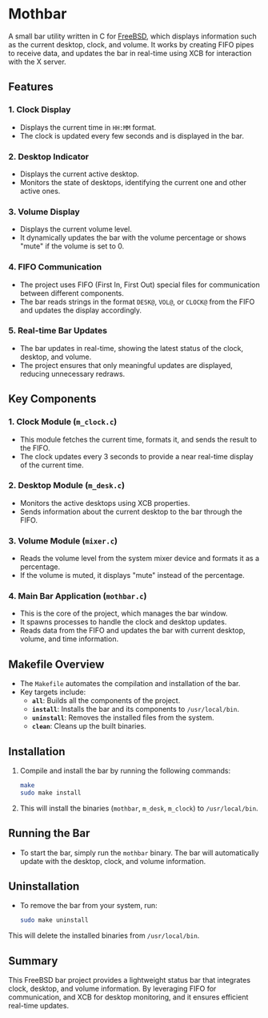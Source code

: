 # Mothbar

A small bar utility written in C for [FreeBSD](https://en.wikipedia.org/wiki/FreeBSD), which displays information such as the current desktop, clock, and volume. It works by creating FIFO pipes to receive data, and updates the bar in real-time using XCB for interaction with the X server.

## Features

### 1. Clock Display
- Displays the current time in `HH:MM` format.
- The clock is updated every few seconds and is displayed in the bar.

### 2. Desktop Indicator
- Displays the current active desktop.
- Monitors the state of desktops, identifying the current one and other active ones.

### 3. Volume Display
- Displays the current volume level.
- It dynamically updates the bar with the volume percentage or shows "mute" if the volume is set to 0.

### 4. FIFO Communication
- The project uses FIFO (First In, First Out) special files for communication between different components.
- The bar reads strings in the format `DESK@`, `VOL@`, or `CLOCK@` from the FIFO and updates the display accordingly.

### 5. Real-time Bar Updates
- The bar updates in real-time, showing the latest status of the clock, desktop, and volume.
- The project ensures that only meaningful updates are displayed, reducing unnecessary redraws.

## Key Components

### 1. **Clock Module (`m_clock.c`)**
- This module fetches the current time, formats it, and sends the result to the FIFO.
- The clock updates every 3 seconds to provide a near real-time display of the current time.

### 2. **Desktop Module (`m_desk.c`)**
- Monitors the active desktops using XCB properties.
- Sends information about the current desktop to the bar through the FIFO.

### 3. **Volume Module (`mixer.c`)**
- Reads the volume level from the system mixer device and formats it as a percentage.
- If the volume is muted, it displays "mute" instead of the percentage.

### 4. **Main Bar Application (`mothbar.c`)**
- This is the core of the project, which manages the bar window.
- It spawns processes to handle the clock and desktop updates.
- Reads data from the FIFO and updates the bar with current desktop, volume, and time information.

## Makefile Overview

- The `Makefile` automates the compilation and installation of the bar.
- Key targets include:
  - **`all`**: Builds all the components of the project.
  - **`install`**: Installs the bar and its components to `/usr/local/bin`.
  - **`uninstall`**: Removes the installed files from the system.
  - **`clean`**: Cleans up the built binaries.

## Installation

1. Compile and install the bar by running the following commands:
   ```bash
   make
   sudo make install
   ```

2. This will install the binaries (`mothbar`, `m_desk`, `m_clock`) to `/usr/local/bin`.

## Running the Bar

- To start the bar, simply run the `mothbar` binary. The bar will automatically update with the desktop, clock, and volume information.

## Uninstallation

- To remove the bar from your system, run:
   ```bash
   sudo make uninstall
   ```

This will delete the installed binaries from `/usr/local/bin`.

## Summary

This FreeBSD bar project provides a lightweight status bar that integrates clock, desktop, and volume information. By leveraging FIFO for communication, and XCB for desktop monitoring, and it ensures efficient real-time updates.
